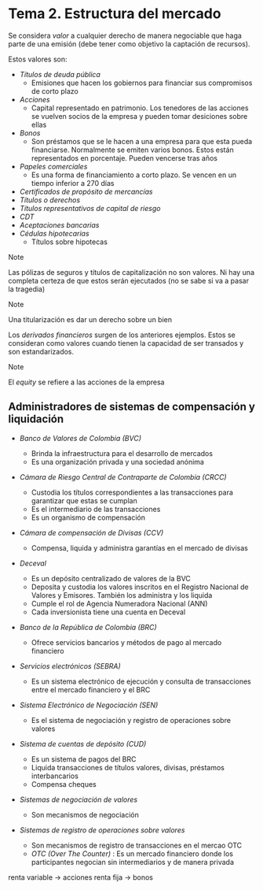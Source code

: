 # Tema 2. Estructura del mercado

Se considera _valor_ a cualquier derecho de manera negociable que haga parte de una emisión (debe tener como objetivo la captación de recursos).

Estos valores son:
- _Títulos de deuda pública_
	- Emisiones que hacen los gobiernos para financiar sus compromisos de corto plazo
- _Acciones_
	- Capital representado en patrimonio. Los tenedores de las acciones se vuelven socios de la empresa y pueden tomar desiciones sobre ellas
- _Bonos_
	- Son préstamos que se le hacen a una empresa para que esta pueda financiarse. Normalmente se emiten varios bonos. Estos están representados en porcentaje. Pueden vencerse tras años
- _Papeles comerciales_
	- Es una forma de financiamiento a corto plazo. Se vencen en un tiempo inferior a 270 días
- _Certificados de propósito de mercancías_
- _Títulos o derechos_
- _Títulos representativos de capital de riesgo_
- _CDT_
- _Aceptaciones bancarias_
- _Cédulas hipotecarias_
	- Títulos sobre hipotecas

>[!Note]
>Las pólizas de seguros y títulos de capitalización no son valores. Ni hay una completa certeza de que estos serán ejecutados (no se sabe si va a pasar la tragedia)

>[!Note]
>Una titularización es dar un derecho sobre un bien

Los _derivados financieros_ surgen de los anteriores ejemplos. Estos se consideran como valores cuando tienen la capacidad de ser transados y son estandarizados.

>[!Note]
>El _equity_ se refiere a las acciones de la empresa


## Administradores de sistemas de compensación y liquidación

- _Banco de Valores de Colombia (BVC)_
	- Brinda la infraestructura para el desarrollo de mercados
	- Es una organización privada y una sociedad anónima
- _Cámara de Riesgo Central de Contraparte de Colombia (CRCC)_
	- Custodia los títulos correspondientes a las transacciones para garantizar que estas se cumplan
	- Es el intermediario de las transacciones
	- Es un organismo de compensación
- _Cámara de compensación de Divisas (CCV)_
	- Compensa, liquida y administra garantías en el mercado de divisas
- _Deceval_
	- Es un depósito centralizado de valores de la BVC
	- Deposita y custodia los valores inscritos en el Registro Nacional de Valores y Emisores. También los administra y los liquida
	- Cumple el rol de Agencia Numeradora Nacional (ANN)
	- Cada inversionista tiene una cuenta en Deceval
- _Banco de la República de Colombia (BRC)_
	- Ofrece servicios bancarios y métodos de pago al mercado financiero
- _Servicios electrónicos (SEBRA)_
	- Es un sistema electrónico de ejecución y consulta de transacciones entre el mercado financiero y el BRC
- _Sistema Electrónico de Negociación (SEN)_
	- Es el sistema de negociación y registro de operaciones sobre valores
- _Sistema de cuentas de depósito (CUD)_
	- Es un sistema de pagos del BRC
	- Liquida transacciones de títulos valores, divisas, préstamos interbancarios
	- Compensa cheques



- _Sistemas de negociación de valores_
	- Son mecanismos de negociación
- _Sistemas de registro de operaciones sobre valores_
	- Son mecanismos de registro de transacciones en el mercao OTC
	- _OTC (Over The Counter)_ : Es un mercado financiero donde los participantes negocian sin intermediarios y de manera privada











renta variable -> acciones
renta fija -> bonos

